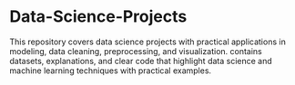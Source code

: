 # Data-Science-Projects
This repository covers data science projects with practical applications in modeling, data cleaning, preprocessing, and visualization. contains datasets, explanations, and clear code that highlight data science and machine learning techniques with practical examples.
